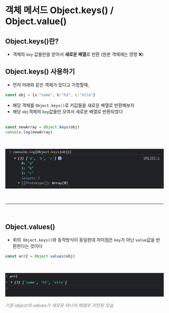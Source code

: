 # 객체 메서드 Object.keys() / Object.value()

## Object.keys()란?

- 객체의 `key` 값들만을 받아서 **새로운 배열**로 반환 (원본 객체에는 영향 ❌)

## Object.keys() 사용하기

- 먼저 아래와 같은 객체가 있다고 가정할때,

```js
const obj = {a:"some", b:"h1", c:"ello"}
```

- 해당 객체를 `Object.keys()`로 키값들을 새로운 배열로 반환해보자
- 해당 `obj`객체의 `key`값들만 모여서 새로운 배열로 반환되었다

```js

const newArray = Object.keys(obj)
console.log(newArray)

```
<br />

![Alt text](./assets/obj.keys.png)

<br />
<hr />
<br />

## Object.values()

- 위의` Object.keys()`와 동작방식이 동일한데 차이점은 `key`가 아닌 `value`값을 반환한다는 것이다

```js
const arr2 = Object.values(obj)
```

<br />

![Alt text](./assets/obj.values.png)

<span style="color:gray"> _기존 object의 values가 새로운 하나의 배열로 리턴된 모습_</span>